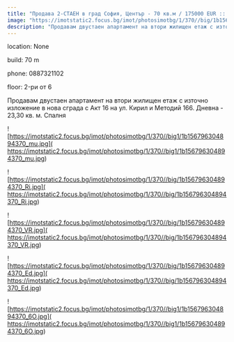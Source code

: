 ```yaml
---
title: "Продава 2-СТАЕН в град София, Център - 70 кв.м / 175000 EUR :: imot.bg Обява"
image: "https://imotstatic2.focus.bg/imot/photosimotbg/1/370//big/1b156796304894370_KQ.jpg"
description: "Продавам двустаен апартамент на втори жилищен етаж с източно изложение в нова сграда с Акт 16 на ул. Кирил и Методий 166. Дневна - 23,30 кв. м. Спалня"
---
```


location: None

build: 70 m

phone: 0887321102

floor: 2-ри от 6

Продавам двустаен апартамент на втори жилищен етаж с източно изложение в нова сграда с Акт 16 на ул. Кирил и Методий 166. Дневна - 23,30 кв. м. Спалня


![https://imotstatic2.focus.bg/imot/photosimotbg/1/370//big1/1b156796304894370_mu.jpg]( https://imotstatic2.focus.bg/imot/photosimotbg/1/370//big1/1b156796304894370_mu.jpg)


![https://imotstatic2.focus.bg/imot/photosimotbg/1/370//big/1b156796304894370_Ri.jpg]( https://imotstatic2.focus.bg/imot/photosimotbg/1/370//big/1b156796304894370_Ri.jpg)


![https://imotstatic2.focus.bg/imot/photosimotbg/1/370//big/1b156796304894370_VR.jpg]( https://imotstatic2.focus.bg/imot/photosimotbg/1/370//big/1b156796304894370_VR.jpg)


![https://imotstatic2.focus.bg/imot/photosimotbg/1/370//big/1b156796304894370_Ed.jpg]( https://imotstatic2.focus.bg/imot/photosimotbg/1/370//big/1b156796304894370_Ed.jpg)


![https://imotstatic2.focus.bg/imot/photosimotbg/1/370//big1/1b156796304894370_6O.jpg]( https://imotstatic2.focus.bg/imot/photosimotbg/1/370//big1/1b156796304894370_6O.jpg)


